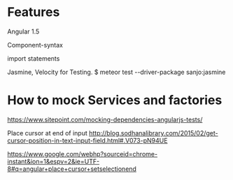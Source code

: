 Features
========

Angular 1.5

Component-syntax

import statements

Jasmine, Velocity for Testing.  $ meteor test --driver-package sanjo:jasmine


How to mock Services and factories
==================================

https://www.sitepoint.com/mocking-dependencies-angularjs-tests/

Place cursor at end of input
http://blog.sodhanalibrary.com/2015/02/get-cursor-position-in-text-input-field.html#.V073-pN94UE

https://www.google.com/webhp?sourceid=chrome-instant&ion=1&espv=2&ie=UTF-8#q=angular+place+cursor+setselectionend
